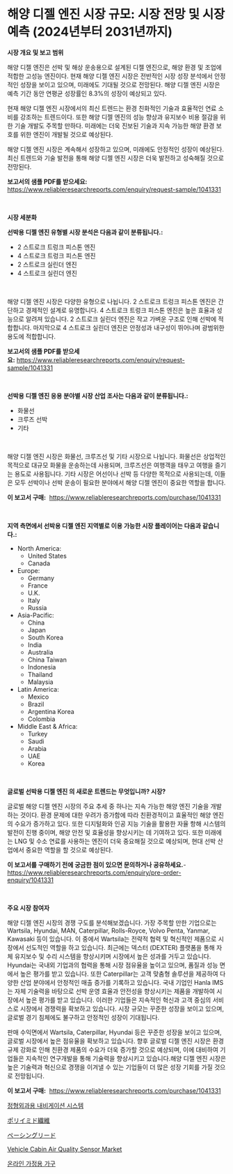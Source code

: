 <p><h1>해양 디젤 엔진 시장 규모: 시장 전망 및 시장 예측 (2024년부터 2031년까지)</h1></p><p><strong>시장 개요 및 보고 범위</strong></p>
<p><p>해양 디젤 엔진은 선박 및 해상 운송용으로 설계된 디젤 엔진으로, 해양 환경 및 조업에 적합한 고성능 엔진이다. 현재 해양 디젤 엔진 시장은 전반적인 시장 성장 분석에서 안정적인 성장을 보이고 있으며, 미래에도 기대될 것으로 전망된다. 해양 디젤 엔진 시장은 예측 기간 동안 연평균 성장률인 8.3%의 성장이 예상되고 있다.</p><p>현재 해양 디젤 엔진 시장에서의 최신 트렌드는 환경 친화적인 기술과 효율적인 연료 소비를 강조하는 트렌드이다. 또한 해양 디젤 엔진의 성능 향상과 유지보수 비용 절감을 위한 기술 개발도 주목할 만하다. 미래에는 더욱 진보된 기술과 지속 가능한 해양 환경 보호를 위한 엔진이 개발될 것으로 예상된다.</p><p>해양 디젤 엔진 시장은 계속해서 성장하고 있으며, 미래에도 안정적인 성장이 예상된다. 최신 트렌드와 기술 발전을 통해 해양 디젤 엔진 시장은 더욱 발전하고 성숙해질 것으로 전망된다.</p></p>
<p><strong>보고서의 샘플 PDF를 받으세요:</strong> <a href="https://www.reliableresearchreports.com/enquiry/request-sample/1041331">https://www.reliableresearchreports.com/enquiry/request-sample/1041331</a></p>
<p>&nbsp;</p>
<p><strong>시장 세분화</strong></p>
<p><strong>선박용 디젤 엔진 유형별 시장 분석은 다음과 같이 분류됩니다.:</strong></p>
<p><ul><li>2 스트로크 트렁크 피스톤 엔진</li><li>4 스트로크 트렁크 피스톤 엔진</li><li>2 스트로크 실린더 엔진</li><li>4 스트로크 실린더 엔진</li></ul></p>
<p>&nbsp;</p>
<p><p>해양 디젤 엔진 시장은 다양한 유형으로 나뉩니다. 2 스트로크 트렁크 피스톤 엔진은 간단하고 경제적인 설계로 유명합니다. 4 스트로크 트렁크 피스톤 엔진은 높은 효율과 성능으로 알려져 있습니다. 2 스트로크 실린더 엔진은 작고 가벼운 구조로 인해 선박에 적합합니다. 마지막으로 4 스트로크 실린더 엔진은 안정성과 내구성이 뛰어나며 광범위한 용도에 적합합니다.</p></p>
<p><strong>보고서의 샘플 PDF를 받으세요:</strong>&nbsp;<a href="https://www.reliableresearchreports.com/enquiry/request-sample/1041331">https://www.reliableresearchreports.com/enquiry/request-sample/1041331</a></p>
<p>&nbsp;</p>
<p><strong> 선박용 디젤 엔진 응용 분야별 시장 산업 조사는 다음과 같이 분류됩니다.:</strong></p>
<p><ul><li>화물선</li><li>크루즈 선박</li><li>기타</li></ul></p>
<p>&nbsp;</p>
<p><p>해양 디젤 엔진 시장은 화물선, 크루즈선 및 기타 시장으로 나뉩니다. 화물선은 상업적인 목적으로 대규모 화물을 운송하는데 사용되며, 크루즈선은 여행객을 태우고 여행을 즐기는 용도로 사용됩니다. 기타 시장은 어선이나 선박 등 다양한 목적으로 사용되는데, 이들은 모두 선박이나 선박 운송이 필요한 분야에서 해양 디젤 엔진이 중요한 역할을 합니다.</p></p>
<p><strong>이 보고서 구매:</strong>&nbsp; <a href="https://www.reliableresearchreports.com/purchase/1041331">https://www.reliableresearchreports.com/purchase/1041331</a></p>
<p>&nbsp;</p>
<p><strong>지역 측면에서 선박용 디젤 엔진 지역별로 이용 가능한 시장 플레이어는 다음과 같습니다.:</strong></p>
<p><ul>
    <li>
        North America:
        <ul>
            <li>United States</li>
            <li>Canada</li>
        </ul>
    </li>
    <li>
        Europe:
        <ul>
            <li>Germany</li>
            <li>France</li>
            <li>U.K.</li>
            <li>Italy</li>
            <li>Russia</li>
        </ul>
    </li>
    <li>
        Asia-Pacific:
        <ul>
            <li>China</li>
            <li>Japan</li>
            <li>South Korea</li>
            <li>India</li>
            <li>Australia</li>
            <li>China Taiwan</li>
            <li>Indonesia</li>
            <li>Thailand</li>
            <li>Malaysia</li>
        </ul>
    </li>
    <li>
        Latin America:
        <ul>
            <li>Mexico</li>
            <li>Brazil</li>
            <li>Argentina Korea</li>
            <li>Colombia</li>
        </ul>
    </li>
    <li>
        Middle East & Africa:
        <ul>
            <li>Turkey</li>
            <li>Saudi</li>
            <li>Arabia</li>
            <li>UAE</li>
            <li>Korea</li>
        </ul>
    </li>
    </ul></p>
<p>&nbsp;</p>
<p><strong>글로벌 선박용 디젤 엔진 의 새로운 트렌드는 무엇입니까? 시장?</strong></p>
<p><p>글로벌 해양 디젤 엔진 시장의 주요 추세 중 하나는 지속 가능한 해양 엔진 기술을 개발하는 것이다. 환경 문제에 대한 우려가 증가함에 따라 친환경적이고 효율적인 해양 엔진의 수요가 증가하고 있다. 또한 디지털화와 인공 지능 기술을 활용한 자율 항해 시스템의 발전이 진행 중이며, 해양 안전 및 효율성을 향상시키는 데 기여하고 있다. 또한 미래에는 LNG 및 수소 연료를 사용하는 엔진이 더욱 중요해질 것으로 예상되며, 현대 선박 산업에서 중요한 역할을 할 것으로 예상된다.</p></p>
<p><strong>이 보고서를 구매하기 전에 궁금한 점이 있으면 문의하거나 공유하세요.</strong>- <a href="https://www.reliableresearchreports.com/enquiry/pre-order-enquiry/1041331">https://www.reliableresearchreports.com/enquiry/pre-order-enquiry/1041331</a></p>
<p>&nbsp;</p>
<p><strong>주요 시장 참여자</strong></p>
<p><p>해양 디젤 엔진 시장의 경쟁 구도를 분석해보겠습니다. 가장 주목할 만한 기업으로는 Wartsila, Hyundai, MAN, Caterpillar, Rolls-Royce, Volvo Penta, Yanmar, Kawasaki 등이 있습니다. 이 중에서 Wartsila는 전략적 협력 및 혁신적인 제품으로 시장에서 선도적인 역할을 하고 있습니다. 최근에는 덱스터 (DEXTER) 플랫폼을 통해 자체 유지보수 및 수리 시스템을 향상시키며 시장에서 높은 성과를 거두고 있습니다. Hyundai는 국내외 기업과의 협력을 통해 시장 점유율을 높이고 있으며, 품질과 성능 면에서 높은 평가를 받고 있습니다. 또한 Caterpillar는 고객 맞춤형 솔루션을 제공하여 다양한 산업 분야에서 안정적인 매출 증가를 기록하고 있습니다. 국내 기업인 Hanla IMS는 자체 기술력을 바탕으로 선박 운영 효율과 안전성을 향상시키는 제품을 개발하여 시장에서 높은 평가를 받고 있습니다. 이러한 기업들은 지속적인 혁신과 고객 중심의 서비스로 시장에서 경쟁력을 확보하고 있습니다. 시장 규모는 꾸준한 성장을 보이고 있으며, 글로벌 경기 침체에도 불구하고 안정적인 성장이 기대됩니다. </p><p>판매 수익면에서 Wartsila, Caterpillar, Hyundai 등은 꾸준한 성장을 보이고 있으며, 글로벌 시장에서 높은 점유율을 확보하고 있습니다. 향후 글로벌 디젤 엔진 시장은 환경 규제 강화로 인해 친환경 제품의 수요가 더욱 증가할 것으로 예상되며, 이에 대비하여 기업들은 지속적인 연구개발을 통해 기술력을 향상시키고 있습니다.해양 디젤 엔진 시장은 높은 기술력과 혁신으로 경쟁을 이겨낼 수 있는 기업들이 더 많은 성장 기회를 가질 것으로 전망됩니다.</p></p>
<p><strong>이 보고서 구매:</strong>&nbsp;&nbsp;<a href="https://www.reliableresearchreports.com/purchase/1041331">https://www.reliableresearchreports.com/purchase/1041331</a></p>
<p><p><a href="https://medium.com/@goicoevgovidph/%EC%A0%95%ED%98%95%EC%99%B8%EA%B3%BC-%EB%82%B4%EB%B9%84%EA%B2%8C%EC%9D%B4%EC%85%98-%EC%8B%9C%EC%8A%A4%ED%85%9C-%EC%8B%9C%EC%9E%A5-%EC%A0%90%EC%9C%A0%EC%9C%A8-%EB%B3%80%ED%99%94-%EB%B0%8F-%EC%8B%9C%EC%9E%A5-%EC%84%B1%EC%9E%A5-%EA%B2%BD%ED%96%A5-2024-2031-540bcef7b89d">정형외과용 내비게이션 시스템</a></p><p><a href="https://medium.com/@lily-u-genius/%E3%83%9D%E3%83%AA%E3%82%A4%E3%83%9F%E3%83%89%E7%B9%8A%E7%B6%AD%E5%B8%82%E5%A0%B4-2031%E5%B9%B4%E3%81%BE%E3%81%A7%E3%81%AE%E3%83%88%E3%83%AC%E3%83%B3%E3%83%89-%E4%BA%88%E6%B8%AC-%E7%AB%B6%E4%BA%89%E5%88%86%E6%9E%90-939b15abb744">ポリイミド繊維</a></p><p><a href="https://medium.com/@lily-u-genius/%E6%AC%A1%E3%81%AE%E6%96%87%E7%AB%A0%E3%82%92%E6%97%A5%E6%9C%AC%E8%AA%9E%E3%81%AB%E7%BF%BB%E8%A8%B3%E3%81%97%E3%81%A6%E3%81%8F%E3%81%A0%E3%81%95%E3%81%84-%E3%83%9A%E3%83%BC%E3%82%B7%E3%83%B3%E3%82%B0%E3%83%AA%E3%83%BC%E3%83%89%E5%B8%82%E5%A0%B4%E8%A6%8F%E6%A8%A1-cagr-%E3%83%88%E3%83%AC%E3%83%B3%E3%83%892024-2030-ad9c02a274a8">ペーシングリード</a></p><p><a href="https://github.com/Glendatilghmankmgz0rbhwpy/Market-Research-Report-List-1/blob/main/vehicle-cabin-air-quality-sensor-market.md">Vehicle Cabin Air Quality Sensor Market</a></p><p><a href="https://medium.com/@goicoevgovidph/%EC%98%A8%EB%9D%BC%EC%9D%B8-%EA%B0%80%EA%B5%AC%EC%8B%9C%EC%9E%A5-%EC%9C%A0%ED%98%95-%EC%9D%91%EC%9A%A9-%EB%B0%8F-%EC%A7%80%EB%A6%AC%EB%B3%84%EB%A1%9C-%EC%B2%A0%EC%A0%80%ED%95%9C-%ED%8F%89%EA%B0%80-fdb6ba3deee7">온라인 가정용 가구</a></p></p>

